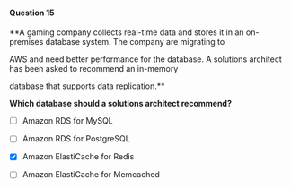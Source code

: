 #### Question  15


**A gaming company collects real-time data and stores it in an on-premises database system. The company are migrating to

AWS and need better performance for the database. A solutions architect has been asked to recommend an in-memory

database that supports data replication.**


**Which database should a solutions architect recommend?**


- [ ] Amazon RDS for MySQL


- [ ] Amazon RDS for PostgreSQL


- [x] Amazon ElastiCache for Redis


- [ ] Amazon ElastiCache for Memcached


